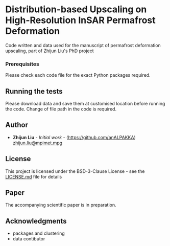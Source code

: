 # Distribution-based Upscaling on High-Resolution InSAR Permafrost Deformation

Code written and data used for the manuscript of permafrost deformation upscaling, part of Zhijun Liu's PhD project


### Prerequisites

Please check each code file for the exact Python packages required.


## Running the tests

Please download data and save them at customised location before running the code. Change of file path in the code is required.


## Author

* **Zhijun Liu** - *Initial work* - (https://github.com/anALPAKKA) zhijun.liu@mpimet.mpg


## License

This project is licensed under the BSD-3-Clause License - see the [LICENSE.md](LICENSE.md) file for details

## Paper

The accompanying scientific paper is in preparation.


## Acknowledgments

* packages and clustering
* data contibutor
